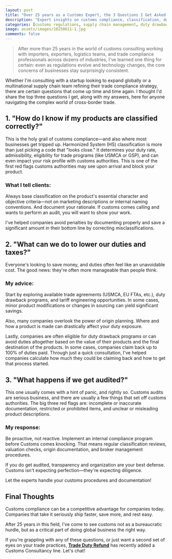 ```yaml
---
layout: post
title: "Over 25 years as a Customs Expert, the 3 Questions I Get Asked Again and Again"
description: "Expert insights on customs compliance, classification, duty savings, and audit preparation for global trade."
categories: [customs regulations, supply chain management, duty drawback refunds, ask the expert, international trade efficiency]
image: assets/images/20250611-1.jpg
comments: false
---
```


> After more than 25 years in the world of customs consulting working with importers, exporters, logistics teams, and trade compliance professionals across dozens of industries, I've learned one thing for certain: even as regulations evolve and technology changes, the core concerns of businesses stay surprisingly consistent.

Whether I'm consulting with a startup looking to expand globally or a multinational supply chain team refining their trade compliance strategy, there are certain questions that come up time and time again. I thought I'd share the top three questions I get, along with my answers, here for anyone navigating the complex world of cross-border trade.

## 1. "How do I know if my products are classified correctly?"

This is the holy grail of customs compliance—and also where most businesses get tripped up. Harmonized System (HS) classification is more than just picking a code that "looks close." It determines your duty rate, admissibility, eligibility for trade programs (like USMCA or GSP), and can even impact your risk profile with customs authorities. This is one of the first red flags customs authorities may see upon arrival and block your product.

### What I tell clients:

Always base classification on the product's essential character and objective criteria—not on marketing descriptions or internal naming conventions. And document your rationale. If customs comes calling and wants to perform an audit, you will want to show your work.

I've helped companies avoid penalties by documenting properly and save a significant amount in their bottom line by correcting misclassifications.

## 2. "What can we do to lower our duties and taxes?"

Everyone's looking to save money, and duties often feel like an unavoidable cost. The good news: they're often more manageable than people think.

### My advice:

Start by exploring available trade agreements (USMCA, EU FTAs, etc.), duty drawback programs, and tariff engineering opportunities. In some cases, minor product modifications or changes in sourcing can yield significant savings.

Also, many companies overlook the power of origin planning. Where and how a product is made can drastically affect your duty exposure.

Lastly, companies are often eligible for duty drawback programs or can avoid duties altogether based on the value of their products and the final destination of the products. In some cases, companies claim back up to 100% of duties paid. Through just a quick consultation, I've helped companies calculate how much they could be claiming back and how to get that process started.

## 3. "What happens if we get audited?"

This one usually comes with a hint of panic, and rightly so. Customs audits are serious business, and there are usually a few things that set off customs authorities. The big three red flags are: incomplete or inaccurate documentation, restricted or prohibited items, and unclear or misleading product descriptions.

### My response:

Be proactive, not reactive. Implement an internal compliance program before Customs comes knocking. That means regular classification reviews, valuation checks, origin documentation, and broker management procedures.

If you do get audited, transparency and organization are your best defense. Customs isn't expecting perfection—they're expecting diligence.

Let the experts handle your customs procedures and documentation!

## Final Thoughts

Customs compliance can be a competitive advantage for companies today. Companies that take it seriously ship faster, save more, and rest easy.

After 25 years in this field, I've come to see customs not as a bureaucratic hurdle, but as a critical part of doing global business the right way.

If you're grappling with any of these questions, or just want a second set of eyes on your trade practices, [**Trade Duty Refund**](https://tradedutyrefund.com?utm_source=Blog&utm_medium=Article&utm_campaign=20250611Article) has recently added a Customs Consultancy line. Let's chat!
